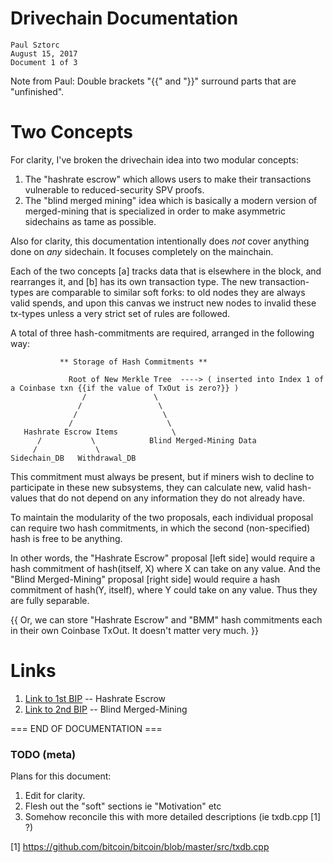 
Drivechain Documentation
===========================

    Paul Sztorc 
	August 15, 2017
	Document 1 of 3

Note from Paul: Double brackets "{{" and "}}" surround parts that are "unfinished".


Two Concepts
==============

For clarity, I've broken the drivechain idea into two modular concepts: 

1. The "hashrate escrow" which allows users to make their transactions vulnerable to reduced-security SPV proofs.
2. The "blind merged mining" idea which is basically a modern version of merged-mining that is specialized in order to make asymmetric sidechains as tame as possible.

Also for clarity, this documentation intentionally does *not* cover anything done on *any* sidechain. It focuses completely on the mainchain.

Each of the two concepts [a] tracks data that is elsewhere in the block, and rearranges it, and [b] has its own transaction type. The new transaction-types are comparable to similar soft forks: to old nodes they are always valid spends, and upon this canvas we instruct new nodes to invalid these tx-types unless a very strict set of rules are followed.

A total of three hash-commitments are required, arranged in the following way:

               ** Storage of Hash Commitments **   

                 Root of New Merkle Tree  ----> ( inserted into Index 1 of a Coinbase txn {{if the value of TxOut is zero?}} )
                    /               \
                   /                 \
                  /                   \
                 /                     \
       Hashrate Escrow Items            \
          /           \            Blind Merged-Mining Data 
         /             \             
    Sidechain_DB   Withdrawal_DB      




This commitment must always be present, but if miners wish to decline to participate in these new subsystems, they can calculate new, valid hash-values that do not depend on any information they do not already have.

To maintain the modularity of the two proposals, each individual proposal can require two hash commitments, in which the second (non-specified) hash is free to be anything.

In other words, the "Hashrate Escrow" proposal [left side] would require a hash commitment of hash(itself, X) where X can take on any value. And the "Blind Merged-Mining" proposal [right side] would require a hash commitment of hash(Y, itself), where Y could take on any value. Thus they are fully separable.

{{ Or, we can store "Hashrate Escrow" and "BMM" hash commitments each in their own Coinbase TxOut. It doesn't matter very much. }}


Links
======

1. [Link to 1st BIP](https://github.com/drivechain-project/docs/blob/master/bip1-hashrate-escrow.md) -- Hashrate Escrow
2. [Link to 2nd BIP](https://github.com/drivechain-project/docs/blob/master/bip2-blind-merged-mining.md) -- Blind Merged-Mining




 === END OF DOCUMENTATION ===


### TODO (meta)


Plans for this document:

1. Edit for clarity.
2. Flesh out the "soft" sections ie "Motivation" etc
3. Somehow reconcile this with more detailed descriptions (ie txdb.cpp [1] ?)

[1]  https://github.com/bitcoin/bitcoin/blob/master/src/txdb.cpp

